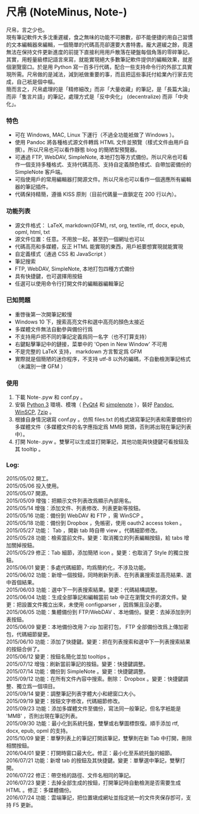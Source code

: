 # 尺帛 (NoteMinus, Note-)
尺帛，言之少也。  
現有筆記軟件大多沈重遲緩，食之無味的功能不可勝數，卻不能便捷的用自己習慣的文本編輯器來編輯，一個簡單的代碼高亮卻還要大書特書。龐大遲緩之餘，竟還無法在保持文件更新進度的前提下直接利用用戶散落在硬盤每個角落的零碎筆記。其實，用輕量級標記語言來寫，就能實現絕大多數筆記軟件提供的編輯效果，就差個瀏覽窗口。於是用 Python 寫一百多行代碼，配合一些支持命令行的外部工具實現所需。尺帛做的是減法，減到衹做重要的事，而且把這些事託付給業內行家去完成，自己衹是個中樞。  
簡而言之，尺帛處理的是「精修細改」而非「大量收藏」的筆記，是「長篇大論」而非「隻言片語」的筆記，處理方式是「反中央化」 (decentralize) 而非「中央化」。  

### 特色
* 可在 Windows, MAC, Linux 下運行（不過全功能衹做了 Windows ）。
* 使用 Pandoc 將各種格式源文件轉爲 HTML 文件並預覽（樣式文件由用戶自撰）。所以尺帛也可以看作靜態 blog 的簡陋型預覽器。
* 可通過 FTP, WebDAV, SimpleNote, 本地打包等方式備份。所以尺帛也可看作一個支持多種格式、支持代碼高亮、支持自定義顏色樣式、自帶加密備份的 SimpleNote 客戶端。
* 可指使用戶的常用編輯器打開源文件。所以尺帛也可以看作一個適應所有編輯器的筆記插件。
* 代碼保持精簡，遵循 KISS 原則（目前代碼量一直鎖定在 200 行以內）。

### 功能列表
* 源文件格式： LaTeX, markdown(GFM), rst, org, textile, rtf, docx, epub, opml, html, txt
* 源文件位置：任意。不用放一起，甚至扔一個網址也可以
* 代碼高亮和多媒體，反正 HTML 能實現的東西，用戶衹要想實現就能實現
* 自定義樣式（通過 CSS 和 JavaScript ）
* 筆記搜索
* FTP, WebDAV, SimpleNote, 本地打包四種方式備份
* 具有快捷鍵，也可選擇用按鈕
* 任選可以使用命令行打開文件的編輯器編輯筆記

### 已知問題
* 重啓後第一次開筆記較慢
* Windows 10 下，搜索高亮文件和選中高亮的顏色太接近
* 多媒體文件無法自動參與備份行爲
* 不支持用戶把不同的筆記定義爲同一名字（也不打算支持）
* 右鍵點擊筆記中的鏈接，菜單中的 'Open in New Window' 不可用
* 不是完整的 LaTeX 支持， markdown 方言暫定爲 GFM
* 實際就是個簡陋的迷你程序，不支持 utf-8 以外的編碼，不自動檢測筆記格式（未識別一律 GFM ）

### 使用
1. 下載 Note-.pyw 和 conf.py 。
2. 安裝 [Python 3](https://www.python.org/downloads/) 環境、模塊（ [PyQt4](https://www.riverbankcomputing.com/software/pyqt/download) 和 [simplenote](https://github.com/mrtazz/simplenote.py) ），裝好 [Pandoc](https://github.com/jgm/pandoc/releases/latest), [WinSCP](https://winscp.net/eng/download.php), [7zip](http://www.7-zip.org/download.html) 。
3. 根據自身情況塡寫 conf.py 。仿照 files.txt 的格式塡寫筆記列表和需要備份的多媒體文件（多媒體文件的名字應指定爲 MMB 開頭，否則將出現在筆記列表中）。
4. 打開 Note-.pyw 。雙擊可以生成並打開筆記，其他功能與快捷鍵可看按鈕及其 tooltip 。

### Log:
2015/05/02 開工。  
2015/05/06 投入使用。  
2015/05/07 開源。  
2015/05/09 增強：把顯示文件列表改爲顯示內部用名。  
2015/05/14 增強：添加文件、列表修改、列表更新等按鈕。  
2015/05/16 功能：備份到 WebDAV 和 FTP ，需 WinSCP 。  
2015/05/18 功能：備份到 Dropbox ，免帳密，使用 oauth2 access token 。  
2015/05/27 功能： Tab ，開新 tab 時自帶 view 。代碼細節修改。  
2015/05/28 功能：檢索當前文件。變更：取消獨立的列表編輯按鈕，給 tabs 增加關掉按鈕。  
2015/05/29 修正：Tab 細節，添加簡陋 icon 。變更：也取消了 Style 的獨立按鈕。  
2015/06/01 變更：多處代碼細節，均爲簡約化，不涉及功能。  
2015/06/02 功能：新增一個按鈕，同時刷新列表、在列表裏搜索並高亮結果、選中首個結果。  
2015/06/03 功能：選中下一列表搜索結果。變更：代碼結構調整。  
2015/06/04 功能：生成全部筆記和編輯當前 tab 中正在瀏覽文件的源文件。變更：把設置文件獨立出來，未使用 configparser ，因爲懶且沒必要。  
2015/06/05 功能：集體備份到 FTP/WebDAV 、本地備份。變更：去掉添加到列表按鈕。  
2015/06/09 變更：本地備份改用 7-zip 加密打包， FTP 全部備份改爲上傳加密包，代碼細節變更。  
2015/06/10 功能：添加了快捷鍵。變更：把在列表搜索和選中下一列表搜索結果的按鈕合倂了。  
2015/06/12 變更：按鈕名簡化並加 tooltips 。  
2015/07/12 增強：刷新當前筆記的按鈕。變更：快捷鍵調整。  
2015/07/14 功能：備份到 SimpleNote 。變更：快捷鍵調整。  
2015/09/12 功能：在所有文件內容中搜索。刪除： Dropbox 。變更：快捷鍵調整、獨立爲一個項目。  
2015/09/14 變更：調整筆記列表字體大小和總窗口大小。  
2015/09/19 變更：按鈕文字修改，代碼細節修改。  
2015/09/23 功能：添加多媒體文件至備份，寫法同一般筆記，但名字衹能是 'MMB' ，否則出現在筆記列表。  
2015/09/30 功能：最小化到系統托盤，雙擊或右擊圖標恢復。順手添加 rtf, docx, epub, opml 的支持。  
2015/10/09 變更：單擊列表上的筆記打開該筆記，雙擊則在新 Tab 中打開，刪除相關按鈕。  
2016/04/01 變更：打開時窗口最大化。修正：最小化至系統托盤的細節。  
2016/07/21 功能：新增 tab 的按鈕及其快捷鍵。變更：單擊選中筆記，雙擊打開。  
2016/07/22 修正：帶空格的路徑、文件名相同的筆記。  
2016/07/23 變更：去掉全部生成的按鈕，打開筆記時自動檢測是否需要生成 HTML 。修正：多媒體備份。  
2016/07/24 功能：雲端筆記，把位置塡成網址並指定統一的文件夾保存卽可，支持 F5 更新。  